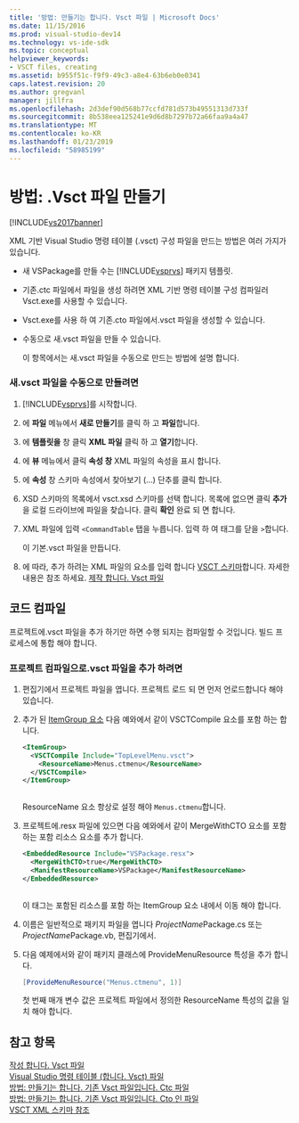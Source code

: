 ```yaml
---
title: '방법: 만들기는 합니다. Vsct 파일 | Microsoft Docs'
ms.date: 11/15/2016
ms.prod: visual-studio-dev14
ms.technology: vs-ide-sdk
ms.topic: conceptual
helpviewer_keywords:
- VSCT files, creating
ms.assetid: b955f51c-f9f9-49c3-a8e4-63b6eb0e0341
caps.latest.revision: 20
ms.author: gregvanl
manager: jillfra
ms.openlocfilehash: 2d3def90d568b77ccfd781d573b49551313d733f
ms.sourcegitcommit: 8b538eea125241e9d6d8b7297b72a66faa9a4a47
ms.translationtype: MT
ms.contentlocale: ko-KR
ms.lasthandoff: 01/23/2019
ms.locfileid: "58985199"
---
```

# <a name="how-to-create-a-vsct-file"></a>방법: .Vsct 파일 만들기
[!INCLUDE[vs2017banner](../../includes/vs2017banner.md)]

XML 기반 Visual Studio 명령 테이블 (.vsct) 구성 파일을 만드는 방법은 여러 가지가 있습니다.  
  
- 새 VSPackage를 만들 수는 [!INCLUDE[vsprvs](../../includes/vsprvs-md.md)] 패키지 템플릿.  
  
- 기존.ctc 파일에서 파일을 생성 하려면 XML 기반 명령 테이블 구성 컴파일러 Vsct.exe를 사용할 수 있습니다.  
  
- Vsct.exe를 사용 하 여 기존.cto 파일에서.vsct 파일을 생성할 수 있습니다.  
  
- 수동으로 새.vsct 파일을 만들 수 있습니다.  
  
  이 항목에서는 새.vsct 파일을 수동으로 만드는 방법에 설명 합니다.  
  
### <a name="to-manually-create-a-new-vsct-file"></a>새.vsct 파일을 수동으로 만들려면  
  
1.  [!INCLUDE[vsprvs](../../includes/vsprvs-md.md)]를 시작합니다.  
  
2.  에 **파일** 메뉴에서 **새로 만들기**를 클릭 하 고 **파일**합니다.  
  
3.  에 **템플릿을** 창 클릭 **XML 파일** 클릭 하 고 **열기**합니다.  
  
4.  에 **뷰** 메뉴에서 클릭 **속성 창** XML 파일의 속성을 표시 합니다.  
  
5.  에 **속성** 창 스키마 속성에서 찾아보기 (...) 단추를 클릭 합니다.  
  
6.  XSD 스키마의 목록에서 vsct.xsd 스키마를 선택 합니다. 목록에 없으면 클릭 **추가** 을 로컬 드라이브에 파일을 찾습니다. 클릭 **확인** 완료 되 면 합니다.  
  
7.  XML 파일에 입력 `<CommandTable` 탭을 누릅니다. 입력 하 여 태그를 닫을 `>`합니다.  
  
     이 기본.vsct 파일을 만듭니다.  
  
8.  에 따라, 추가 하려는 XML 파일의 요소를 입력 합니다 [VSCT 스키마](../../extensibility/vsct-xml-schema-reference.md)합니다. 자세한 내용은 참조 하세요. [제작 합니다. Vsct 파일](../../extensibility/internals/authoring-dot-vsct-files.md)  
  
## <a name="compiling-the-code"></a>코드 컴파일  
 프로젝트에.vsct 파일을 추가 하기만 하면 수행 되지는 컴파일할 수 것입니다. 빌드 프로세스에 통합 해야 합니다.  
  
### <a name="to-add-a-vsct-file-to-project-compilation"></a>프로젝트 컴파일으로.vsct 파일을 추가 하려면  
  
1.  편집기에서 프로젝트 파일을 엽니다. 프로젝트 로드 되 면 먼저 언로드합니다 해야 있습니다.  
  
2.  추가 된 [ItemGroup 요소](../../msbuild/itemgroup-element-msbuild.md) 다음 예와에서 같이 VSCTCompile 요소를 포함 하는 합니다.  
  
    ```xml  
    <ItemGroup>  
      <VSCTCompile Include="TopLevelMenu.vsct">  
        <ResourceName>Menus.ctmenu</ResourceName>  
      </VSCTCompile>  
    </ItemGroup>  
  
    ```  
  
     ResourceName 요소 항상로 설정 해야 `Menus.ctmenu`합니다.  
  
3.  프로젝트에.resx 파일에 있으면 다음 예와에서 같이 MergeWithCTO 요소를 포함 하는 포함 리소스 요소를 추가 합니다.  
  
    ```xml  
    <EmbeddedResource Include="VSPackage.resx">  
      <MergeWithCTO>true</MergeWithCTO>  
      <ManifestResourceName>VSPackage</ManifestResourceName>  
    </EmbeddedResource>  
  
    ```  
  
     이 태그는 포함된 리소스를 포함 하는 ItemGroup 요소 내에서 이동 해야 합니다.  
  
4.  이름은 일반적으로 패키지 파일을 엽니다 *ProjectName*Package.cs 또는 *ProjectName*Package.vb, 편집기에서.  
  
5.  다음 예제에서와 같이 패키지 클래스에 ProvideMenuResource 특성을 추가 합니다.  
  
    ```csharp  
    [ProvideMenuResource("Menus.ctmenu", 1)]  
    ```  
  
     첫 번째 매개 변수 값은 프로젝트 파일에서 정의한 ResourceName 특성의 값을 일치 해야 합니다.  
  
## <a name="see-also"></a>참고 항목  
 [작성 합니다. Vsct 파일](../../extensibility/internals/authoring-dot-vsct-files.md)   
 [Visual Studio 명령 테이블 (합니다. Vsct) 파일](../../extensibility/internals/visual-studio-command-table-dot-vsct-files.md)   
 [방법: 만들기는 합니다. 기존 Vsct 파일입니다. Ctc 파일](../../misc/how-to-create-a-dot-vsct-file-from-an-existing-dot-ctc-file.md)   
 [방법: 만들기는 합니다. 기존 Vsct 파일입니다. Cto 인 파일](../../misc/how-to-create-a-dot-vsct-file-from-an-existing-dot-cto-file.md)   
 [VSCT XML 스키마 참조](../../extensibility/vsct-xml-schema-reference.md)
